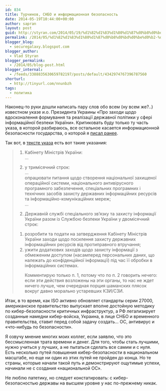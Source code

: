 ```yaml
---
id: 834
title: Турчинов, СНБО и информационная безопасность
date: 2014-05-19T10:44:00+00:00
author: sapran
layout: post
guid: http://styran.com/2014/05/19/%d1%82%d1%83%d1%80%d1%87%d0%b8%d0%bd%d0%be%d0%b2-%d1%81%d0%bd%d0%b1%d0%be-%d0%b8-%d0%b8%d0%bd%d1%84%d0%be%d1%80%d0%bc%d0%b0%d1%86%d0%b8%d0%be%d0%bd%d0%bd%d0%b0%d1%8f-%d0%b1%d0%b5%d0%b7%d0%be%d0%bf/
permalink: /2014/05/%d1%82%d1%83%d1%80%d1%87%d0%b8%d0%bd%d0%be%d0%b2-%d1%81%d0%bd%d0%b1%d0%be-%d0%b8-%d0%b8%d0%bd%d1%84%d0%be%d1%80%d0%bc%d0%b0%d1%86%d0%b8%d0%be%d0%bd%d0%bd%d0%b0%d1%8f-%d0%b1%d0%b5%d0%b7%d0%be%d0%bf/
blogger_blog:
  - securegalaxy.blogspot.com
blogger_author:
  - Vlad Styran
blogger_permalink:
  - /2014/05/blog-post.html
blogger_internal:
  - /feeds/3388835630659782197/posts/default/4342974767396787560
shorturl:
  - http://tinyurl.com/nnunbzh
tags:
  - политика
---
```

<div>
  Наконец-то руки дошли написать пару слов обо всем (ну всем же?..) известном указе и.о. Президента Украины &#171;Про заходи щодо вдосконалення формування та реалізації державної політики у сфері інформаційної безпеки України&#187;. Критиковать буду только ту часть указа, в которой разбираюсь, все остальное касается информационной безопасности государства, о которой я <a href="http://securegalaxy.blogspot.nl/2012/01/blog-post.html?q=%D0%98%D0%BD%D1%84%D0%BE%D1%80%D0%BC%D0%B0%D1%86%D0%B8%D0%BE%D0%BD%D0%BD%D0%B0%D1%8F+%D0%B1%D0%B5%D0%B7%D0%BE%D0%BF%D0%B0%D1%81%D0%BD%D0%BE%D1%81%D1%82%D1%8C+%D0%A3%D0%BA%D1%80%D0%B0%D0%B8%D0%BD%D1%8B" target="_blank">писал ранее</a>.
</div>

Так вот, в <a href="http://zakon1.rada.gov.ua/laws/show/n0004525-14" target="_blank">тексте указа</a> есть вот такие указания:
  


> 1. Кабінету Міністрів України:  
> &#8230;  
> 2) у тримісячний строк:  
> &#8230;  
> опрацювати питання щодо створення національної захищеної операційної системи, національного антивірусного програмного забезпечення, спеціальних програмних і технічних засобів захисту державних інформаційних ресурсів та інформаційно-комунікаційних мереж;  
> &#8230;  
> 2. Державній службі спеціального зв&#8217;язку та захисту інформації України разом із Службою безпеки України у двомісячний строк:  
> 1) розробити та подати на затвердження Кабінету Міністрів України заходи щодо посилення захисту державних інформаційних ресурсів від протиправного втручання;  
> 2) ужити додаткових заходів щодо захисту інформації з обмеженим доступом (насамперед персональних даних, що належать до конфіденційної інформації) під час її обробки в інформаційних системах.</p>
Комментирую только п. 1, потому что по п. 2 говорить нечего: если эти действия возложены на эти органы, то нас не ждет ничего лучше, чем очередная порция шаманских плясок вокруг давно морально устаревших КЗИ/СЗИ.

Итак, в то время, как ISO активно обновляет стандарты серии 27000, американское правительство выпускает вполне достойную методику по кибер-безопасности критичных инфраструктур, а РФ легализирует созданные намедни кибер-войска, Украина, в лице СНБО и временного правительства, ставит перед собой задачу создать&#8230; ОС, антивирус и &#171;что-нибудь по безопасности&#187;.

Я озвучу мнение многих моих коллег, если заявлю, что это бессмысленная трата времени и денег. Для того, чтобы стать лучшими, нужно учиться у лучших, а не пытаться сделать все самим и с нуля. Есть несколько путей повышения кибер-безопасности в национальном масштабе, но еще ни один из этих путей не пройден до конца. Но те страны, которые начали такой путь и демонстрируют ощутимые успехи, начинали не с создания &#171;национальной ОС&#187;.

Не люблю патетику, но следует констатировать: с кибер-безопасностью державы на высшем уровне у нас по-прежнему никак.

<div class="addtoany_share_save_container addtoany_content_bottom">
  <div class="a2a_kit a2a_kit_size_32 addtoany_list a2a_target" id="wpa2a_303">
    <a class="a2a_button_facebook" href="http://www.addtoany.com/add_to/facebook?linkurl=https%3A%2F%2Fblog.styran.com%2F2014%2F05%2F%25d1%2582%25d1%2583%25d1%2580%25d1%2587%25d0%25b8%25d0%25bd%25d0%25be%25d0%25b2-%25d1%2581%25d0%25bd%25d0%25b1%25d0%25be-%25d0%25b8-%25d0%25b8%25d0%25bd%25d1%2584%25d0%25be%25d1%2580%25d0%25bc%25d0%25b0%25d1%2586%25d0%25b8%25d0%25be%25d0%25bd%25d0%25bd%25d0%25b0%25d1%258f-%25d0%25b1%25d0%25b5%25d0%25b7%25d0%25be%25d0%25bf%2F&linkname=%D0%A2%D1%83%D1%80%D1%87%D0%B8%D0%BD%D0%BE%D0%B2%2C%20%D0%A1%D0%9D%D0%91%D0%9E%20%D0%B8%20%D0%B8%D0%BD%D1%84%D0%BE%D1%80%D0%BC%D0%B0%D1%86%D0%B8%D0%BE%D0%BD%D0%BD%D0%B0%D1%8F%20%D0%B1%D0%B5%D0%B7%D0%BE%D0%BF%D0%B0%D1%81%D0%BD%D0%BE%D1%81%D1%82%D1%8C" title="Facebook" rel="nofollow" target="_blank"></a><a class="a2a_button_twitter" href="http://www.addtoany.com/add_to/twitter?linkurl=https%3A%2F%2Fblog.styran.com%2F2014%2F05%2F%25d1%2582%25d1%2583%25d1%2580%25d1%2587%25d0%25b8%25d0%25bd%25d0%25be%25d0%25b2-%25d1%2581%25d0%25bd%25d0%25b1%25d0%25be-%25d0%25b8-%25d0%25b8%25d0%25bd%25d1%2584%25d0%25be%25d1%2580%25d0%25bc%25d0%25b0%25d1%2586%25d0%25b8%25d0%25be%25d0%25bd%25d0%25bd%25d0%25b0%25d1%258f-%25d0%25b1%25d0%25b5%25d0%25b7%25d0%25be%25d0%25bf%2F&linkname=%D0%A2%D1%83%D1%80%D1%87%D0%B8%D0%BD%D0%BE%D0%B2%2C%20%D0%A1%D0%9D%D0%91%D0%9E%20%D0%B8%20%D0%B8%D0%BD%D1%84%D0%BE%D1%80%D0%BC%D0%B0%D1%86%D0%B8%D0%BE%D0%BD%D0%BD%D0%B0%D1%8F%20%D0%B1%D0%B5%D0%B7%D0%BE%D0%BF%D0%B0%D1%81%D0%BD%D0%BE%D1%81%D1%82%D1%8C" title="Twitter" rel="nofollow" target="_blank"></a><a class="a2a_button_google_plus" href="http://www.addtoany.com/add_to/google_plus?linkurl=https%3A%2F%2Fblog.styran.com%2F2014%2F05%2F%25d1%2582%25d1%2583%25d1%2580%25d1%2587%25d0%25b8%25d0%25bd%25d0%25be%25d0%25b2-%25d1%2581%25d0%25bd%25d0%25b1%25d0%25be-%25d0%25b8-%25d0%25b8%25d0%25bd%25d1%2584%25d0%25be%25d1%2580%25d0%25bc%25d0%25b0%25d1%2586%25d0%25b8%25d0%25be%25d0%25bd%25d0%25bd%25d0%25b0%25d1%258f-%25d0%25b1%25d0%25b5%25d0%25b7%25d0%25be%25d0%25bf%2F&linkname=%D0%A2%D1%83%D1%80%D1%87%D0%B8%D0%BD%D0%BE%D0%B2%2C%20%D0%A1%D0%9D%D0%91%D0%9E%20%D0%B8%20%D0%B8%D0%BD%D1%84%D0%BE%D1%80%D0%BC%D0%B0%D1%86%D0%B8%D0%BE%D0%BD%D0%BD%D0%B0%D1%8F%20%D0%B1%D0%B5%D0%B7%D0%BE%D0%BF%D0%B0%D1%81%D0%BD%D0%BE%D1%81%D1%82%D1%8C" title="Google+" rel="nofollow" target="_blank"></a><a class="a2a_button_linkedin" href="http://www.addtoany.com/add_to/linkedin?linkurl=https%3A%2F%2Fblog.styran.com%2F2014%2F05%2F%25d1%2582%25d1%2583%25d1%2580%25d1%2587%25d0%25b8%25d0%25bd%25d0%25be%25d0%25b2-%25d1%2581%25d0%25bd%25d0%25b1%25d0%25be-%25d0%25b8-%25d0%25b8%25d0%25bd%25d1%2584%25d0%25be%25d1%2580%25d0%25bc%25d0%25b0%25d1%2586%25d0%25b8%25d0%25be%25d0%25bd%25d0%25bd%25d0%25b0%25d1%258f-%25d0%25b1%25d0%25b5%25d0%25b7%25d0%25be%25d0%25bf%2F&linkname=%D0%A2%D1%83%D1%80%D1%87%D0%B8%D0%BD%D0%BE%D0%B2%2C%20%D0%A1%D0%9D%D0%91%D0%9E%20%D0%B8%20%D0%B8%D0%BD%D1%84%D0%BE%D1%80%D0%BC%D0%B0%D1%86%D0%B8%D0%BE%D0%BD%D0%BD%D0%B0%D1%8F%20%D0%B1%D0%B5%D0%B7%D0%BE%D0%BF%D0%B0%D1%81%D0%BD%D0%BE%D1%81%D1%82%D1%8C" title="LinkedIn" rel="nofollow" target="_blank"></a><a class="a2a_dd addtoany_share_save" href="https://www.addtoany.com/share"></a>
  </div>
</div>